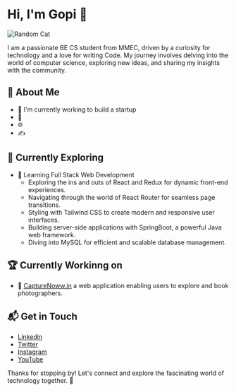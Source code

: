 # Hi, I'm Gopi 👋
![Random Cat](https://cataas.com/cat/says/hello)

I am a passionate BE CS student from MMEC, driven by a curiosity for technology and a love for writing Code. My journey involves delving into the world of computer science, exploring new ideas, and sharing my insights with the community.


## 🚀 About Me

- 🔭 I'm currently working to build a startup
- 📝 
- 🌐 
- ✍️ 


## 🌱 Currently Exploring

- 🚀 Learning Full Stack Web Development
  - Exploring the ins and outs of React and Redux for dynamic front-end experiences.
  - Navigating through the world of React Router for seamless page transitions.
  - Styling with Tailwind CSS to create modern and responsive user interfaces.
  - Building server-side applications with SpringBoot, a powerful Java web framework.
  - Diving into MySQL for efficient and scalable database management.

 ## 🏆 Currently Workinng on

- 🌟 [CaptureNoww.in](https://capture-now-in.vercel.app/) a web application enabling users to explore and book photographers.
       


## 📬 Get in Touch

- [Linkedin](https://www.linkedin.com/in/gopi-ajt/)
- [Twitter](https://twitter.com/Gopi_Ajt)
- [Instagram](https://www.instagram.com/gopi_ajt/)
- [YouTube](https://www.youtube.com/@TRiSH_AjT)

Thanks for stopping by! Let's connect and explore the fascinating world of technology together. 🚀



<!--

Here are some ideas to get you started:

- 🔭 I’m currently working on ...
- 🌱 I’m currently learning ...
- 👯 I’m looking to collaborate on ...
- 🤔 I’m looking for help with ...
- 💬 Ask me about ...
- 📫 How to reach me: ...
- 😄 Pronouns: ...
- ⚡ Fun fact: ...
-->
